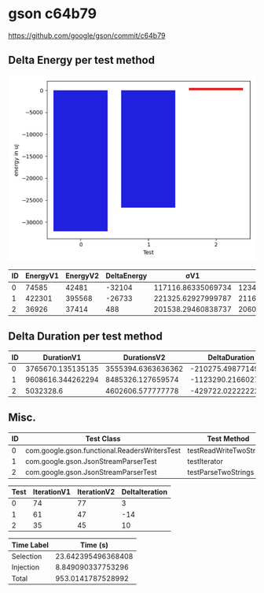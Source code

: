 # gson c64b79


https://github.com/google/gson/commit/c64b79



## Delta Energy per test method

![](./gson_delta_energy_0_v.png)


| ID | EnergyV1 | EnergyV2 | DeltaEnergy | σV1 | σV2 |
| --- | --- | --- | --- | --- | --- |
| 0 | 74585 | 42481 | -32104 | 117116.86335069734 | 123486.71886775341 |
| 1 | 422301 | 395568 | -26733 | 221325.62927999787 | 211668.9820170772 |
| 2 | 36926 | 37414 | 488 | 201538.29460838737 | 206081.6046746986 |

## Delta Duration per test method


| ID | DurationV1 | DurationsV2 | DeltaDuration |
| --- | --- | --- | --- |
| 0 | 3765670.135135135 | 3555394.6363636362 | -210275.4987714989 |
| 1 | 9608616.344262294 | 8485326.127659574 | -1123290.2166027203 |
| 2 | 5032328.6 | 4602606.577777778 | -429722.0222222218 |

## Misc.

| ID | Test Class | Test Method |
| --- | --- | --- |
| 0 | com.google.gson.functional.ReadersWritersTest | testReadWriteTwoStrings |
| 1 | com.google.gson.JsonStreamParserTest | testIterator |
| 2 | com.google.gson.JsonStreamParserTest | testParseTwoStrings |




| Test | IterationV1 | IterationV2 | DeltaIteration |
| --- | --- | --- | --- |
| 0 | 74 | 77 | 3 |
| 1 | 61 | 47 | -14 |
| 2 | 35 | 45 | 10 |



| Time Label | Time (s) |
| --- | --- |
| Selection | 23.642395496368408 |
| Injection | 8.849090337753296 |
| Total | 953.0141787528992 |


